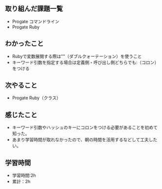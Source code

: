 ## 取り組んだ課題一覧
- Progate コマンドライン
- Progate Ruby

## わかったこと
- Rubyで変数展開する際は""（ダブルクォーテーション）を使うこと
- キーワード引数を指定する場合は定義側・呼び出し側どちらでも:（コロン）をつける

## 次やること
- Progate Ruby（クラス）

## 感じたこと
- キーワード引数やハッシュのキーにコロンをつける必要があることを初めて知った。
- あまり学習時間が取れなかったので、朝の時間を活用するなどして工夫したい。

## 学習時間
- 学習時間:2h
- 累計：2h
